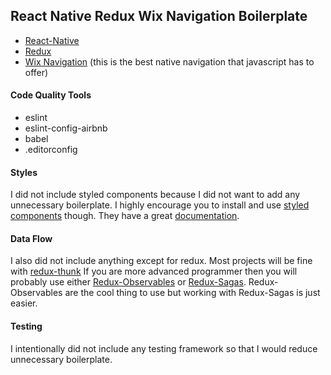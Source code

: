 ## React Native Redux Wix Navigation Boilerplate

* [React-Native](https://github.com/facebook/react-native)
* [Redux](http://redux.js.org/)
* [Wix Navigation](https://github.com/wix/react-native-navigation) (this is the best native navigation that javascript has to offer)

#### Code Quality Tools

* eslint
* eslint-config-airbnb
* babel
* .editorconfig

#### Styles
I did not include styled components because I did not want to add any unnecessary boilerplate. I highly encourage you to install and use [styled components](https://github.com/styled-components/styled-components) though. They have a great [documentation](https://www.styled-components.com/docs/basics#react-native).

#### Data Flow

I also did not include anything except for redux. Most projects will be fine with [redux-thunk](https://github.com/gaearon/redux-thunk) If you are more advanced programmer then you will probably use either [Redux-Observables](https://github.com/redux-observable/redux-observable) or [Redux-Sagas](https://github.com/redux-saga/redux-saga). Redux-Observables are the cool thing to use but working with Redux-Sagas is just easier.

#### Testing

I intentionally did not include any testing framework so that I would reduce unnecessary boilerplate.

